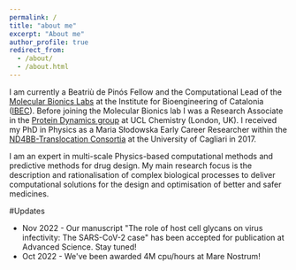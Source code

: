 ```yaml
---
permalink: /
title: "about me"
excerpt: "About me"
author_profile: true
redirect_from: 
  - /about/
  - /about.html
---
```


I am currently a Beatriù de Pinós Fellow and the Computational Lead of the [Molecular Bionics Labs](https://www.molecularbionics.org) at the Institute for Bioengineering of Catalonia ([IBEC](https://ibecbarcelona.eu)). Before joining the Molecular Bionics lab I was a Research Associate in the [Protein Dynamics group](http://www.gervasiolab.com) at UCL Chemistry (London, UK). I received my PhD in Physics as a Maria Słodowska Early Career Researcher within the [ND4BB-Translocation Consortia](http://www.nd4bb.eu/index.php)  at the University of Cagliari in 2017. 

I am an expert in multi-scale Physics-based computational methods and predictive methods for drug design. My main research focus is the description and rationalisation of complex biological processes to deliver computational solutions for the design and optimisation of better and safer medicines. 

#Updates
*  Nov 2022  - Our manuscript "The role of host cell glycans on virus infectivity: The SARS-CoV-2 case" has been accepted for publication at Advanced Science. Stay tuned!
*  Oct 2022  - We've been awarded 4M cpu/hours at Mare Nostrum!
 


